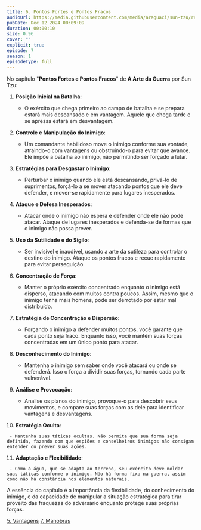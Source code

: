```yaml
---
title: 6. Pontos Fortes e Pontos Fracos
audioUrl: https://media.githubusercontent.com/media/araguaci/sun-tzu/refs/heads/main/public/audio/07-cap-06-pontos-fortes-e-fracos.mp3
pubDate: Dec 12 2024 00:09:09
duration: 00:00:10
size: 0.96
cover: ""
explicit: true
episode: 7
season: 1
episodeType: full
---
```


No capítulo "**Pontos Fortes e Pontos Fracos**" de **A Arte da Guerra** por Sun Tzu:

  1. **Posição Inicial na Batalha**:

     - O exército que chega primeiro ao campo de batalha e se prepara estará mais descansado e em vantagem. Aquele que chega tarde e se apressa estará em desvantagem.

  2. **Controle e Manipulação do Inimigo**:

     - Um comandante habilidoso move o inimigo conforme sua vontade, atraindo-o com vantagens ou obstruindo-o para evitar que avance. Ele impõe a batalha ao inimigo, não permitindo ser forçado a lutar.

  3. **Estratégias para Desgastar o Inimigo**:

     - Perturbar o inimigo quando ele está descansando, privá-lo de suprimentos, forçá-lo a se mover atacando pontos que ele deve defender, e mover-se rapidamente para lugares inesperados.

  4. **Ataque e Defesa Inesperados**:

     - Atacar onde o inimigo não espera e defender onde ele não pode atacar. Ataque de lugares inesperados e defenda-se de formas que o inimigo não possa prever.

  5. **Uso da Sutilidade e do Sigilo**:

     - Ser invisível e inaudível, usando a arte da sutileza para controlar o destino do inimigo. Ataque os pontos fracos e recue rapidamente para evitar perseguição.

  6. **Concentração de Força**:

     - Manter o próprio exército concentrado enquanto o inimigo está disperso, atacando com muitos contra poucos. Assim, mesmo que o inimigo tenha mais homens, pode ser derrotado por estar mal distribuído.

  7. **Estratégia de Concentração e Dispersão**:

     - Forçando o inimigo a defender muitos pontos, você garante que cada ponto seja fraco. Enquanto isso, você mantém suas forças concentradas em um único ponto para atacar.

  8. **Desconhecimento do Inimigo**: 

     - Mantenha o inimigo sem saber onde você atacará ou onde se defenderá. Isso o força a dividir suas forças, tornando cada parte vulnerável.

  9. **Análise e Provocação**:

     - Analise os planos do inimigo, provoque-o para descobrir seus movimentos, e compare suas forças com as dele para identificar vantagens e desvantagens.

  10. **Estratégia Oculta**:
     
     - Mantenha suas táticas ocultas. Não permita que sua forma seja definida, fazendo com que espiões e conselheiros inimigos não consigam entender ou prever suas ações.

  11. **Adaptação e Flexibilidade**:
     
     - Como a água, que se adapta ao terreno, seu exército deve moldar suas táticas conforme o inimigo. Não há forma fixa na guerra, assim como não há constância nos elementos naturais.

A essência do capítulo é a importância da flexibilidade, do conhecimento do inimigo, e da capacidade de manipular a situação estratégica para tirar proveito das fraquezas do adversário enquanto protege suas próprias forças.


<div class="text-center mt-16">
  <a class="btn btn-accent mt-9" href="/episode/post06">5. Vantagens</a>
  <a class="btn btn-accent mt-9" href="/episode/post08">7. Manobras</a>
</div>